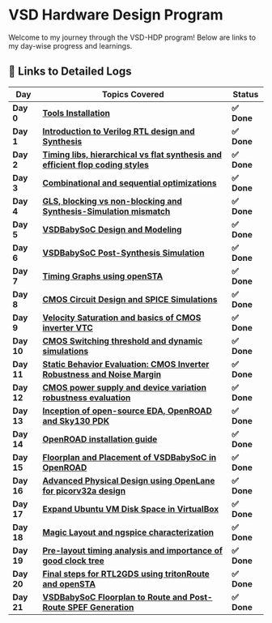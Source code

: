 # VSD Hardware Design Program

Welcome to my journey through the VSD-HDP program! Below are links to my day-wise progress and learnings.

## 🔽 Links to Detailed Logs

| Day  | Topics Covered | Status |
|---|---|---|
| **Day 0** | [**Tools Installation**](Day0/README.md) | **✅ Done** |
| **Day 1** | [**Introduction to Verilog RTL design and Synthesis**](Day1/README.md) | **✅ Done** |
| **Day 2** | [**Timing libs, hierarchical vs flat synthesis and efficient flop coding styles**](Day2/README.md) | **✅ Done** |
| **Day 3** | [**Combinational and sequential optimizations**](Day3/README.md) | **✅ Done** |
| **Day 4** | [**GLS, blocking vs non-blocking and Synthesis-Simulation mismatch**](Day4/README.md) | **✅ Done** |
| **Day 5** | [**VSDBabySoC Design and Modeling**](Day5/README.md) | **✅ Done** |
| **Day 6** | [**VSDBabySoC Post-Synthesis Simulation**](Day6/README.md) | **✅ Done** |
| **Day 7** | [**Timing Graphs using openSTA**](Day7/README.md) | **✅ Done** |
| **Day 8** | [**CMOS Circuit Design and SPICE Simulations**](Day8/README.md) | **✅ Done** |
| **Day 9** | [**Velocity Saturation and basics of CMOS inverter VTC**](Day9/README.md) | **✅ Done** |
| **Day 10** | [**CMOS Switching threshold and dynamic simulations**](Day10/README.md) | **✅ Done**  |
| **Day 11** | [**Static Behavior Evaluation: CMOS Inverter Robustness and Noise Margin**](Day11/README.md) | **✅ Done** |
| **Day 12** | [**CMOS power supply and device variation robustness evaluation**](Day12/README.md) | **✅ Done** |
| **Day 13** | [**Inception of open-source EDA, OpenROAD and Sky130 PDK**](Day13/README.md) | **✅ Done** |
| **Day 14** | [**OpenROAD installation guide**](Day14/README.md) | **✅ Done** |
| **Day 15** | [**Floorplan and Placement of VSDBabySoC in OpenROAD**](Day15/README.md) | **✅ Done** |
| **Day 16** | [**Advanced Physical Design using OpenLane for picorv32a design**](Day16/README.md) | **✅ Done** |
| **Day 17** | [**Expand Ubuntu VM Disk Space in VirtualBox**](Day17/README.md) | **✅ Done** |
| **Day 18** | [**Magic Layout and ngspice characterization**](Day18/README.md) | **✅ Done** |
| **Day 19** | [**Pre-layout timing analysis and importance of good clock tree**](Day19/README.md) | **✅ Done**|
| **Day 20** | [**Final steps for RTL2GDS using tritonRoute and openSTA**](Day20/README.md) | **✅ Done**|
| **Day 21** | [**VSDBabySoC Floorplan to Route and Post-Route SPEF Generation**](Day21/README.md) | **✅ Done**|
